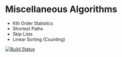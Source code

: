 # Miscellaneous Algorithms
- Kth Order Statistics
- Shortest Paths
- Skip Lists
- Linear Sorting (Counting)

[![Build Status](https://travis-ci.org/froasio/MiscellaneousAlgorithms.svg?branch=master)](https://travis-ci.org/froasio/MiscellaneousAlgorithms)
